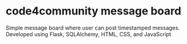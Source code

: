 # code4community message board
 Simple message board where user can post timestamped messages. Developed using Flask, SQLAlchemy, HTML, CSS, and JavaScript
